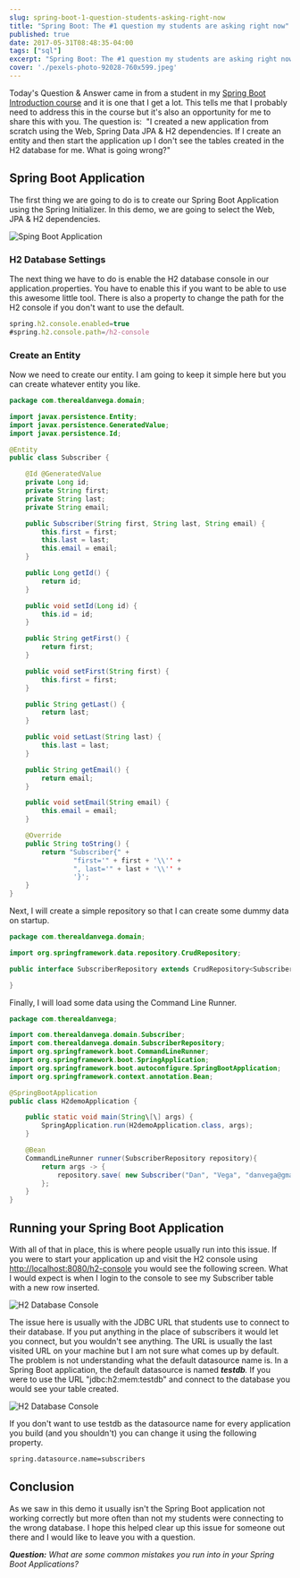 ```yaml
---
slug: spring-boot-1-question-students-asking-right-now
title: "Spring Boot: The #1 question my students are asking right now"
published: true
date: 2017-05-31T08:48:35-04:00
tags: ["sql"]
excerpt: "Spring Boot: The #1 question my students are asking right now"
cover: './pexels-photo-92028-760x599.jpeg'
---
```


Today's Question & Answer came in from a student in my [Spring Boot Introduction course](https://danvega.dev/spring-boot) and it is one that I get a lot. This tells me that I probably need to address this in the course but it's also an opportunity for me to share this with you. The question is:  "I created a new application from scratch using the Web, Spring Data JPA & H2 dependencies. If I create an entity and then start the application up I don't see the tables created in the H2 database for me. What is going wrong?"

## Spring Boot Application

The first thing we are going to do is to create our Spring Boot Application using the Spring Initializer. In this demo, we are going to select the Web, JPA & H2 dependencies. 

![Sping Boot Application](./2017-05-31_08-15-43-1024x645.png)


### H2 Database Settings

The next thing we have to do is enable the H2 database console in our application.properties. You have to enable this if you want to be able to use this awesome little tool. There is also a property to change the path for the H2 console if you don't want to use the default. 

```javascript
spring.h2.console.enabled=true
#spring.h2.console.path=/h2-console
```

### Create an Entity

Now we need to create our entity. I am going to keep it simple here but you can create whatever entity you like. 

```java
package com.therealdanvega.domain;

import javax.persistence.Entity;
import javax.persistence.GeneratedValue;
import javax.persistence.Id;

@Entity
public class Subscriber {

    @Id @GeneratedValue
    private Long id;
    private String first;
    private String last;
    private String email;

    public Subscriber(String first, String last, String email) {
        this.first = first;
        this.last = last;
        this.email = email;
    }

    public Long getId() {
        return id;
    }

    public void setId(Long id) {
        this.id = id;
    }

    public String getFirst() {
        return first;
    }

    public void setFirst(String first) {
        this.first = first;
    }

    public String getLast() {
        return last;
    }

    public void setLast(String last) {
        this.last = last;
    }

    public String getEmail() {
        return email;
    }

    public void setEmail(String email) {
        this.email = email;
    }

    @Override
    public String toString() {
        return "Subscriber{" +
                "first='" + first + '\\'' +
                ", last='" + last + '\\'' +
                '}';
    }
}
```

Next, I will create a simple repository so that I can create some dummy data on startup. 

```java
package com.therealdanvega.domain;

import org.springframework.data.repository.CrudRepository;

public interface SubscriberRepository extends CrudRepository<Subscriber,Long> {

}
```

Finally, I will load some data using the Command Line Runner. 

```java
package com.therealdanvega;

import com.therealdanvega.domain.Subscriber;
import com.therealdanvega.domain.SubscriberRepository;
import org.springframework.boot.CommandLineRunner;
import org.springframework.boot.SpringApplication;
import org.springframework.boot.autoconfigure.SpringBootApplication;
import org.springframework.context.annotation.Bean;

@SpringBootApplication
public class H2demoApplication {

	public static void main(String\[\] args) {
		SpringApplication.run(H2demoApplication.class, args);
	}

	@Bean
	CommandLineRunner runner(SubscriberRepository repository){
		return args -> {
			repository.save( new Subscriber("Dan", "Vega", "danvega@gmail.com"));
		};
	}
}

```

## Running your Spring Boot Application

With all of that in place, this is where people usually run into this issue. If you were to start your application up and visit the H2 console using [http://localhost:8080/h2-console](http://localhost:8080/h2-console) you would see the following screen. What I would expect is when I login to the console to see my Subscriber table with a new row inserted. 

![H2 Database Console](./2017-05-31_08-29-29.png)

The issue here is usually with the JDBC URL that students use to connect to their database. If you put anything in the place of subscribers it would let you connect, but you wouldn't see anything. The URL is usually the last visited URL on your machine but I am not sure what comes up by default.  The problem is not understanding what the default datasource name is. In a Spring Boot application, the default datasource is named **_testdb_**_._ If you were to use the URL "jdbc:h2:mem:testdb" and connect to the database you would see your table created. 

![H2 Database Console](./2017-05-31_08-46-40.png)

If you don't want to use testdb as the datasource name for every application you build (and you shouldn't) you can change it using the following property. 


```bash
spring.datasource.name=subscribers
```


## Conclusion

As we saw in this demo it usually isn't the Spring Boot application not working correctly but more often than not my students were connecting to the wrong database. I hope this helped clear up this issue for someone out there and I would like to leave you with a question.

_**Question:** What are some common mistakes you run into in your Spring Boot Applications?_
